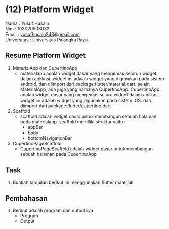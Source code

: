 # (12) Platform Widget

Nama : Yusuf Husain <br>
Nim : 193020503032 <br>
Email : yusufhusain243@gmail.com <br>
Universitas : Universitas Palangka Raya

## Resume Platform Widget
1. MaterialApp dan CupertinoApp
    - materialapp adalah widget dasar yang mengemas seluruh widget dalam aplikasi. widget ini adalah widget yang digunakan pada sistem android, dan diimport dari package:flutter/material.dart. selain MaterialApp, ada juga yang namanya CupertinoApp. CupertinoApp adalah widget dasar yang mengemas seluru widget dalam aplikasi. widget ini adalah widget yang digunakan pada sistem IOS. dan diimport dari package:flutter/cupertino.dart
2. Scaffold
    - scaffold adalah widget dasar untuk membangun sebuah halaman pada materialapp. scaffold memiliki struktur yaitu : 
        - appBar
        - body
        - bottomNavigationBar
3. CupertinoPageScaffold
    - CupertinoPageScaffold adalah widget dasar untuk membangun sebuah halaman pada CupertinoApp

## Task
1. Buatlah tampilan berikut ini menggunakan flutter material!

## Pembahasan
1. Berikut adalah program dan outputnya
    - Program
    - Output